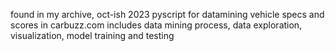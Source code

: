 found in my archive, oct-ish 2023
pyscript for datamining vehicle specs and scores in carbuzz.com
includes data mining process, data exploration, visualization, model training and testing
